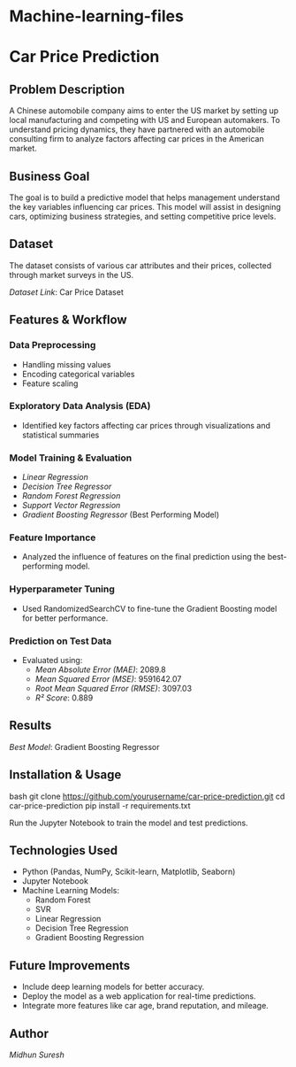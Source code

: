 # Machine-learning-files

# Car Price Prediction

## Problem Description
A Chinese automobile company aims to enter the US market by setting up local manufacturing and competing with US and European automakers. To understand pricing dynamics, they have partnered with an automobile consulting firm to analyze factors affecting car prices in the American market.

## Business Goal
The goal is to build a predictive model that helps management understand the key variables influencing car prices. This model will assist in designing cars, optimizing business strategies, and setting competitive price levels.

## Dataset
The dataset consists of various car attributes and their prices, collected through market surveys in the US.

*Dataset Link*: Car Price Dataset

## Features & Workflow

### Data Preprocessing
- Handling missing values
- Encoding categorical variables
- Feature scaling

### Exploratory Data Analysis (EDA)
- Identified key factors affecting car prices through visualizations and statistical summaries

### Model Training & Evaluation
- *Linear Regression*
- *Decision Tree Regressor*
- *Random Forest Regression*
- *Support Vector Regression*
- *Gradient Boosting Regressor* (Best Performing Model)

### Feature Importance
- Analyzed the influence of features on the final prediction using the best-performing model.

### Hyperparameter Tuning
- Used RandomizedSearchCV to fine-tune the Gradient Boosting model for better performance.

### Prediction on Test Data
- Evaluated using:
  - *Mean Absolute Error (MAE)*: 2089.8
  - *Mean Squared Error (MSE)*: 9591642.07
  - *Root Mean Squared Error (RMSE)*: 3097.03
  - *R² Score*: 0.889

## Results
*Best Model*: Gradient Boosting Regressor

## Installation & Usage
bash
git clone https://github.com/yourusername/car-price-prediction.git
cd car-price-prediction
pip install -r requirements.txt


Run the Jupyter Notebook to train the model and test predictions.

## Technologies Used
- Python (Pandas, NumPy, Scikit-learn, Matplotlib, Seaborn)
- Jupyter Notebook
- Machine Learning Models:
  - Random Forest
  - SVR
  - Linear Regression
  - Decision Tree Regression
  - Gradient Boosting Regression

## Future Improvements
- Include deep learning models for better accuracy.
- Deploy the model as a web application for real-time predictions.
- Integrate more features like car age, brand reputation, and mileage.

## Author
*Midhun Suresh*
